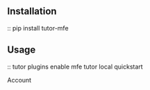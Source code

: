 Installation
------------

::
    pip install tutor-mfe

Usage
-----

::
    tutor plugins enable mfe
    tutor local quickstart

Account
